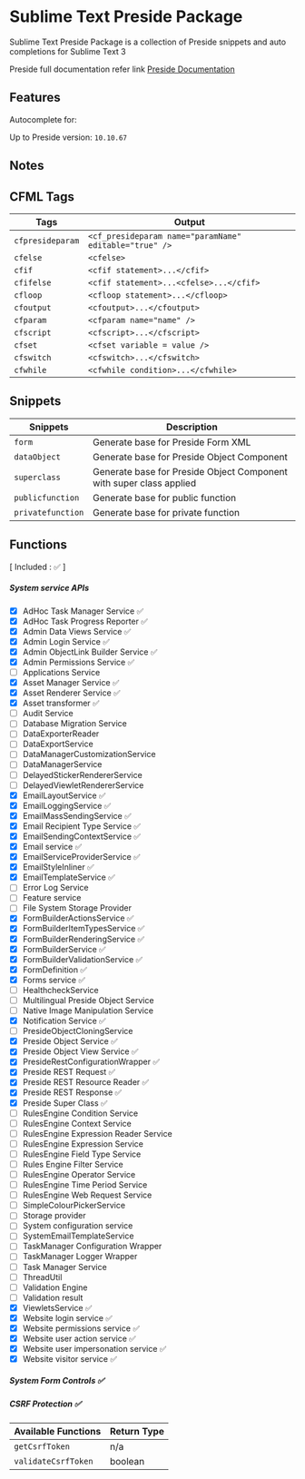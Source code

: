 # Sublime Text Preside Package
Sublime Text Preside Package is a collection of Preside snippets and auto completions for Sublime Text 3

Preside full documentation refer link
[Preside Documentation](https://docs.preside.org)

## Features
Autocomplete for:

Up to Preside version: `10.10.67`

## Notes

## CFML Tags
| Tags              | Output                       |
|-------------------|------------------------------|
| `cfpresideparam`  | `<cf_presideparam name="paramName" editable="true" />` |
| `cfelse`          | `<cfelse>`                                             |
| `cfif`            | `<cfif statement>...</cfif>`                           |
| `cfifelse`        | `<cfif statement>...<cfelse>...</cfif>`                |
| `cfloop`          | `<cfloop statement>...</cfloop>`                       |
| `cfoutput`        | `<cfoutput>...</cfoutput>`                             |
| `cfparam`         | `<cfparam name="name" /> `                             |
| `cfscript`        | `<cfscript>...</cfscript>`                             |
| `cfset`           | `<cfset variable = value /> `                          |
| `cfswitch`        | `<cfswitch>...</cfswitch>`                             |
| `cfwhile`         | `<cfwhile condition>...</cfwhile>`                     |

## Snippets
| Snippets          | Description                  |
|-------------------|------------------------------|
| `form`            | Generate base for Preside Form XML |
| `dataObject`      | Generate base for Preside Object Component |
| `superclass`      | Generate base for Preside Object Component with super class applied |
| `publicfunction`  | Generate base for public function |
| `privatefunction` | Generate base for private function |

## Functions
[ Included : :white_check_mark: ]

##### System service APIs
- [x] AdHoc Task Manager Service         :white_check_mark:
- [x] AdHoc Task Progress Reporter       :white_check_mark:
- [x] Admin Data Views Service           :white_check_mark:
- [x] Admin Login Service                :white_check_mark:
- [x] Admin ObjectLink Builder Service   :white_check_mark:
- [x] Admin Permissions Service          :white_check_mark:
- [ ] Applications Service
- [x] Asset Manager Service              :white_check_mark:
- [x] Asset Renderer Service             :white_check_mark:
- [x] Asset transformer                  :white_check_mark:
- [ ] Audit Service
- [ ] Database Migration Service
- [ ] DataExporterReader
- [ ] DataExportService
- [ ] DataManagerCustomizationService
- [ ] DataManagerService
- [ ] DelayedStickerRendererService
- [ ] DelayedViewletRendererService
- [x] EmailLayoutService                 :white_check_mark:
- [x] EmailLoggingService                :white_check_mark:
- [x] EmailMassSendingService            :white_check_mark:
- [x] Email Recipient Type Service       :white_check_mark:
- [x] EmailSendingContextService         :white_check_mark:
- [x] Email service                      :white_check_mark:
- [x] EmailServiceProviderService        :white_check_mark:
- [x] EmailStyleInliner                  :white_check_mark:
- [x] EmailTemplateService               :white_check_mark:
- [ ] Error Log Service
- [ ] Feature service
- [ ] File System Storage Provider
- [x] FormBuilderActionsService          :white_check_mark:
- [x] FormBuilderItemTypesService        :white_check_mark:
- [x] FormBuilderRenderingService        :white_check_mark:
- [x] FormBuilderService                 :white_check_mark:
- [x] FormBuilderValidationService       :white_check_mark:
- [x] FormDefinition                     :white_check_mark:
- [x] Forms service                      :white_check_mark:
- [ ] HealthcheckService
- [ ] Multilingual Preside Object Service
- [ ] Native Image Manipulation Service
- [x] Notification Service               :white_check_mark:
- [ ] PresideObjectCloningService
- [x] Preside Object Service             :white_check_mark:
- [x] Preside Object View Service        :white_check_mark:
- [x] PresideRestConfigurationWrapper    :white_check_mark:
- [x] Preside REST Request               :white_check_mark:
- [x] Preside REST Resource Reader       :white_check_mark:
- [x] Preside REST Response              :white_check_mark:
- [x] Preside Super Class                :white_check_mark:
- [ ] RulesEngine Condition Service
- [ ] RulesEngine Context Service
- [ ] RulesEngine Expression Reader Service
- [ ] RulesEngine Expression Service
- [ ] RulesEngine Field Type Service
- [ ] Rules Engine Filter Service
- [ ] RulesEngine Operator Service
- [ ] RulesEngine Time Period Service
- [ ] RulesEngine Web Request Service
- [ ] SimpleColourPickerService
- [ ] Storage provider
- [ ] System configuration service
- [ ] SystemEmailTemplateService
- [ ] TaskManager Configuration Wrapper
- [ ] TaskManager Logger Wrapper
- [ ] Task Manager Service
- [ ] ThreadUtil
- [ ] Validation Engine
- [ ] Validation result
- [x] ViewletsService                    :white_check_mark:
- [x] Website login service              :white_check_mark:
- [x] Website permissions service        :white_check_mark:
- [x] Website user action service        :white_check_mark:
- [x] Website user impersonation service :white_check_mark:
- [x] Website visitor service            :white_check_mark:

##### System Form Controls :white_check_mark:

##### CSRF Protection      :white_check_mark:
| Available Functions | Return Type |
|---------------------|-------------|
| `getCsrfToken`      | n/a         |
| `validateCsrfToken` | boolean     |
